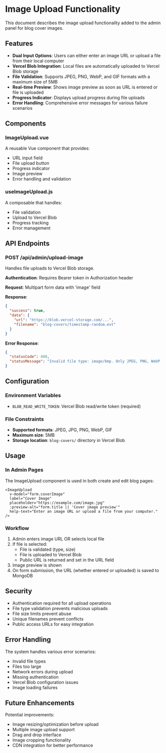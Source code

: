 # Image Upload Functionality

This document describes the image upload functionality added to the admin panel for blog cover images.

## Features

- **Dual Input Options**: Users can either enter an image URL or upload a file from their local computer
- **Vercel Blob Integration**: Local files are automatically uploaded to Vercel Blob storage
- **File Validation**: Supports JPEG, PNG, WebP, and GIF formats with a maximum size of 5MB
- **Real-time Preview**: Shows image preview as soon as URL is entered or file is uploaded
- **Progress Indicator**: Displays upload progress during file uploads
- **Error Handling**: Comprehensive error messages for various failure scenarios

## Components

### ImageUpload.vue
A reusable Vue component that provides:
- URL input field
- File upload button
- Progress indicator
- Image preview
- Error handling and validation

### useImageUpload.js
A composable that handles:
- File validation
- Upload to Vercel Blob
- Progress tracking
- Error management

## API Endpoints

### POST /api/admin/upload-image
Handles file uploads to Vercel Blob storage.

**Authentication**: Requires Bearer token in Authorization header

**Request**: Multipart form data with 'image' field

**Response**:
```json
{
  "success": true,
  "data": {
    "url": "https://blob.vercel-storage.com/...",
    "filename": "blog-covers/timestamp-random.ext"
  }
}
```

**Error Response**:
```json
{
  "statusCode": 400,
  "statusMessage": "Invalid file type: image/bmp. Only JPEG, PNG, WebP, and GIF are allowed."
}
```

## Configuration

### Environment Variables
- `BLOB_READ_WRITE_TOKEN`: Vercel Blob read/write token (required)

### File Constraints
- **Supported formats**: JPEG, JPG, PNG, WebP, GIF
- **Maximum size**: 5MB
- **Storage location**: `blog-covers/` directory in Vercel Blob

## Usage

### In Admin Pages
The ImageUpload component is used in both create and edit blog pages:

```vue
<ImageUpload 
  v-model="form.coverImage"
  label="Cover Image"
  placeholder="https://example.com/image.jpg"
  :preview-alt="form.title || 'Cover image preview'"
  help-text="Enter an image URL or upload a file from your computer."
/>
```

### Workflow
1. Admin enters image URL OR selects local file
2. If file is selected:
   - File is validated (type, size)
   - File is uploaded to Vercel Blob
   - Public URL is returned and set in the URL field
3. Image preview is shown
4. On form submission, the URL (whether entered or uploaded) is saved to MongoDB

## Security

- Authentication required for all upload operations
- File type validation prevents malicious uploads
- File size limits prevent abuse
- Unique filenames prevent conflicts
- Public access URLs for easy integration

## Error Handling

The system handles various error scenarios:
- Invalid file types
- Files too large
- Network errors during upload
- Missing authentication
- Vercel Blob configuration issues
- Image loading failures

## Future Enhancements

Potential improvements:
- Image resizing/optimization before upload
- Multiple image upload support
- Drag and drop interface
- Image cropping functionality
- CDN integration for better performance